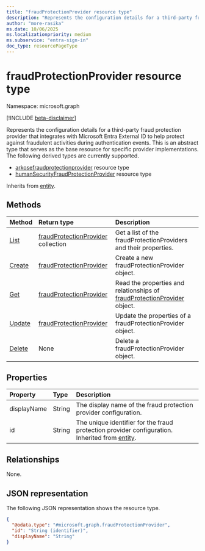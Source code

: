 ```yaml
---
title: "fraudProtectionProvider resource type"
description: "Represents the configuration details for a third-party fraud protection provider."
author: "more-rasika"
ms.date: 10/06/2025
ms.localizationpriority: medium
ms.subservice: "entra-sign-in"
doc_type: resourcePageType
---
```


# fraudProtectionProvider resource type

Namespace: microsoft.graph

[!INCLUDE [beta-disclaimer](../../includes/beta-disclaimer.md)]

Represents the configuration details for a third-party fraud protection provider that integrates with Microsoft Entra External ID to help protect against fraudulent activities during authentication events.
This is an abstract type that serves as the base resource for specific provider implementations. The following derived types are currently supported.

- [arkosefraudprotectionprovider](../resources/arkosefraudprotectionprovider.md) resource type
- [humanSecurityFraudProtectionProvider](../resources/humansecurityfraudprotectionprovider.md) resource type

Inherits from [entity](../resources/entity.md).


## Methods
|Method|Return type|Description|
|:---|:---|:---|
|[List](../api/riskpreventioncontainer-list-fraudprotectionproviders.md)|[fraudProtectionProvider](../resources/fraudprotectionprovider.md) collection|Get a list of the fraudProtectionProviders and their properties.|
|[Create](../api/riskpreventioncontainer-post-fraudprotectionproviders.md)|[fraudProtectionProvider](../resources/fraudprotectionprovider.md)|Create a new fraudProtectionProvider object.|
|[Get](../api/fraudprotectionprovider-get.md)|[fraudProtectionProvider](../resources/fraudprotectionprovider.md)|Read the properties and relationships of [fraudProtectionProvider](../resources/fraudprotectionprovider.md) object.|
|[Update](../api/fraudprotectionprovider-update.md)|[fraudProtectionProvider](../resources/fraudprotectionprovider.md)|Update the properties of a fraudProtectionProvider object.|
|[Delete](../api/riskpreventioncontainer-delete-fraudprotectionproviders.md)|None|Delete a fraudProtectionProvider object.|

## Properties
|Property|Type|Description|
|:---|:---|:---|
|displayName|String|The display name of the fraud protection provider configuration.|
|id|String|The unique identifier for the fraud protection provider configuration. Inherited from [entity](../resources/entity.md).|


## Relationships
None.

## JSON representation
The following JSON representation shows the resource type.
<!-- {
  "blockType": "resource",
  "keyProperty": "id",
  "@odata.type": "microsoft.graph.fraudProtectionProvider",
  "baseType": "microsoft.graph.entity",
  "openType": false
}
-->
``` json
{
  "@odata.type": "#microsoft.graph.fraudProtectionProvider",
  "id": "String (identifier)",
  "displayName": "String"
}
```

